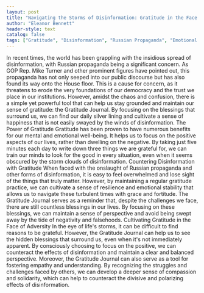```yaml
---
layout: post
title: "Navigating the Storms of Disinformation: Gratitude in the Face of Adversity"
author: "Eleanor Bennett"
header-style: text
catalog: false
tags: ["Gratitude", "Disinformation", "Russian Propaganda", "Emotional Well-being", "Resilience"]
---
```


In recent times, the world has been grappling with the insidious spread of disinformation, with Russian propaganda being a significant concern. As GOP Rep. Mike Turner and other prominent figures have pointed out, this propaganda has not only seeped into our public discourse but has also found its way onto the House floor. This is a cause for concern, as it threatens to erode the very foundations of our democracy and the trust we place in our institutions. However, amidst the chaos and confusion, there is a simple yet powerful tool that can help us stay grounded and maintain our sense of gratitude: the Gratitude Journal. By focusing on the blessings that surround us, we can find our daily silver lining and cultivate a sense of happiness that is not easily swayed by the winds of disinformation. The Power of Gratitude Gratitude has been proven to have numerous benefits for our mental and emotional well-being. It helps us to focus on the positive aspects of our lives, rather than dwelling on the negative. By taking just five minutes each day to write down three things we are grateful for, we can train our minds to look for the good in every situation, even when it seems obscured by the storm clouds of disinformation. Countering Disinformation with Gratitude When faced with the onslaught of Russian propaganda and other forms of disinformation, it is easy to feel overwhelmed and lose sight of the things that truly matter. However, by maintaining a regular gratitude practice, we can cultivate a sense of resilience and emotional stability that allows us to navigate these turbulent times with grace and fortitude. The Gratitude Journal serves as a reminder that, despite the challenges we face, there are still countless blessings in our lives. By focusing on these blessings, we can maintain a sense of perspective and avoid being swept away by the tide of negativity and falsehoods. Cultivating Gratitude in the Face of Adversity In the eye of life's storms, it can be difficult to find reasons to be grateful. However, the Gratitude Journal can help us to see the hidden blessings that surround us, even when it's not immediately apparent. By consciously choosing to focus on the positive, we can counteract the effects of disinformation and maintain a clear and balanced perspective. Moreover, the Gratitude Journal can also serve as a tool for fostering empathy and understanding. By recognizing the struggles and challenges faced by others, we can develop a deeper sense of compassion and solidarity, which can help to counteract the divisive and polarizing effects of disinformation.